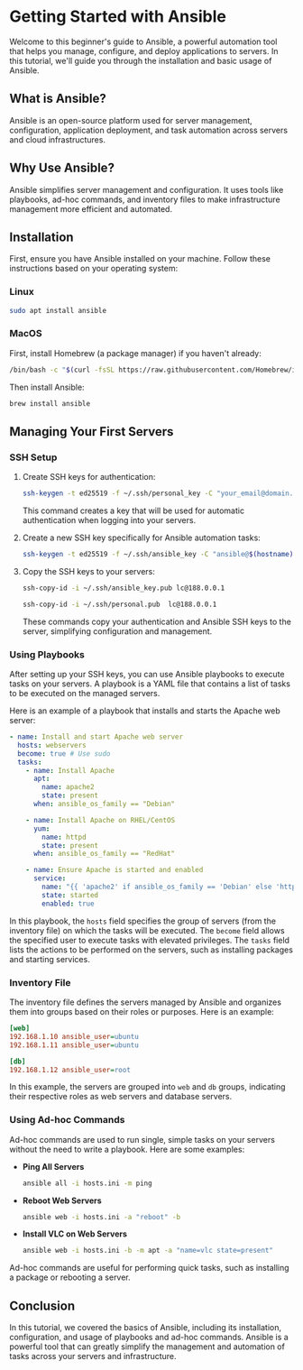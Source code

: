 # Getting Started with Ansible

Welcome to this beginner's guide to Ansible, a powerful automation tool that helps you manage, configure, and deploy applications to servers. In this tutorial, we'll guide you through the installation and basic usage of Ansible.

## What is Ansible?

Ansible is an open-source platform used for server management, configuration, application deployment, and task automation across servers and cloud infrastructures.

## Why Use Ansible?

Ansible simplifies server management and configuration. It uses tools like playbooks, ad-hoc commands, and inventory files to make infrastructure management more efficient and automated.

## Installation

First, ensure you have Ansible installed on your machine. Follow these instructions based on your operating system:

### Linux

```bash
sudo apt install ansible
```

### MacOS

First, install Homebrew (a package manager) if you haven't already:

```bash
/bin/bash -c "$(curl -fsSL https://raw.githubusercontent.com/Homebrew/install/HEAD/install.sh)"
```

Then install Ansible:

```bash
brew install ansible
```

## Managing Your First Servers

### SSH Setup

1. Create SSH keys for authentication:

   ```bash
   ssh-keygen -t ed25519 -f ~/.ssh/personal_key -C "your_email@domain.com"
   ```

   This command creates a key that will be used for automatic authentication when logging into your servers.

2. Create a new SSH key specifically for Ansible automation tasks:

   ```bash
   ssh-keygen -t ed25519 -f ~/.ssh/ansible_key -C "ansible@$(hostname)"
   ```

3. Copy the SSH keys to your servers:

   ```bash
   ssh-copy-id -i ~/.ssh/ansible_key.pub lc@188.0.0.1
   ```

   ```bash
   ssh-copy-id -i ~/.ssh/personal.pub  lc@188.0.0.1
   ```

   These commands copy your authentication and Ansible SSH keys to the server, simplifying configuration and management.

### Using Playbooks

After setting up your SSH keys, you can use Ansible playbooks to execute tasks on your servers. A playbook is a YAML file that contains a list of tasks to be executed on the managed servers.

Here is an example of a playbook that installs and starts the Apache web server:

```yaml
- name: Install and start Apache web server
  hosts: webservers
  become: true # Use sudo
  tasks:
    - name: Install Apache
      apt:
        name: apache2
        state: present
      when: ansible_os_family == "Debian"

    - name: Install Apache on RHEL/CentOS
      yum:
        name: httpd
        state: present
      when: ansible_os_family == "RedHat"

    - name: Ensure Apache is started and enabled
      service:
        name: "{{ 'apache2' if ansible_os_family == 'Debian' else 'httpd' }}"
        state: started
        enabled: true
```

In this playbook, the `hosts` field specifies the group of servers (from the inventory file) on which the tasks will be executed. The `become` field allows the specified user to execute tasks with elevated privileges. The `tasks` field lists the actions to be performed on the servers, such as installing packages and starting services.

### Inventory File

The inventory file defines the servers managed by Ansible and organizes them into groups based on their roles or purposes. Here is an example:

```ini
[web]
192.168.1.10 ansible_user=ubuntu
192.168.1.11 ansible_user=ubuntu

[db]
192.168.1.12 ansible_user=root
```

In this example, the servers are grouped into `web` and `db` groups, indicating their respective roles as web servers and database servers.

### Using Ad-hoc Commands

Ad-hoc commands are used to run single, simple tasks on your servers without the need to write a playbook. Here are some examples:

- **Ping All Servers**

  ```bash
  ansible all -i hosts.ini -m ping
  ```

- **Reboot Web Servers**

  ```bash
  ansible web -i hosts.ini -a "reboot" -b
  ```

- **Install VLC on Web Servers**

  ```bash
  ansible web -i hosts.ini -b -m apt -a "name=vlc state=present"
  ```

Ad-hoc commands are useful for performing quick tasks, such as installing a package or rebooting a server.

## Conclusion

In this tutorial, we covered the basics of Ansible, including its installation, configuration, and usage of playbooks and ad-hoc commands. Ansible is a powerful tool that can greatly simplify the management and automation of tasks across your servers and infrastructure.

